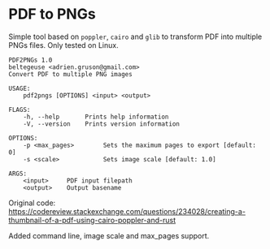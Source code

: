 # PDF to PNGs

Simple tool based on `poppler`, `cairo` and `glib` to transform PDF into multiple PNGs files. Only tested on Linux.

```
PDF2PNGs 1.0
beltegeuse <adrien.gruson@gmail.com>
Convert PDF to multiple PNG images

USAGE:
    pdf2pngs [OPTIONS] <input> <output>

FLAGS:
    -h, --help       Prints help information
    -V, --version    Prints version information

OPTIONS:
    -p <max_pages>        Sets the maximum pages to export [default: 0]
    -s <scale>            Sets image scale [default: 1.0]

ARGS:
    <input>     PDF input filepath
    <output>    Output basename
```

Original code: https://codereview.stackexchange.com/questions/234028/creating-a-thumbnail-of-a-pdf-using-cairo-poppler-and-rust

Added command line, image scale and max_pages support.
